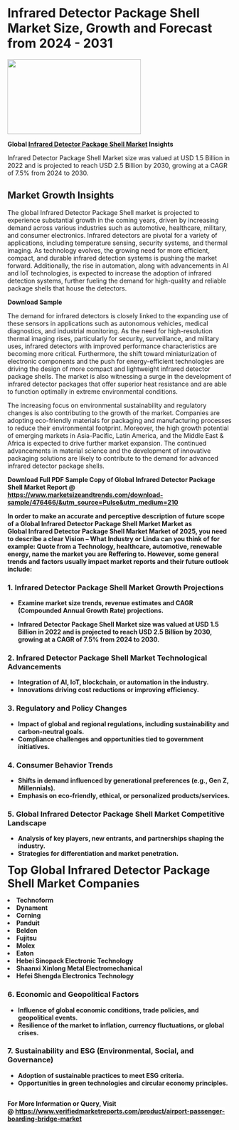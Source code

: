 <H1>Infrared Detector Package Shell Market Size, Growth and Forecast from 2024 - 2031</H1><img class="aligncenter size-medium wp-image-584254" src="https://thirdeyenews.in/wp-content/uploads/2024/09/Global-Market-Research-300x168.jpeg" alt="" width="300" height="168" /><p><strong>Global&nbsp;<a href="https://www.marketsizeandtrends.com/download-sample/476466/&amp;utm_source=Pulse&amp;utm_medium=210">Infrared Detector Package Shell Market</a> Insights</strong></p><p>Infrared Detector Package Shell Market size was valued at USD 1.5 Billion in 2022 and is projected to reach USD 2.5 Billion by 2030, growing at a CAGR of 7.5% from 2024 to 2030.</p><p><h2>Market Growth Insights</h2> <p>The global Infrared Detector Package Shell market is projected to experience substantial growth in the coming years, driven by increasing demand across various industries such as automotive, healthcare, military, and consumer electronics. Infrared detectors are pivotal for a variety of applications, including temperature sensing, security systems, and thermal imaging. As technology evolves, the growing need for more efficient, compact, and durable infrared detection systems is pushing the market forward. Additionally, the rise in automation, along with advancements in AI and IoT technologies, is expected to increase the adoption of infrared detection systems, further fueling the demand for high-quality and reliable package shells that house the detectors.</p> <p><strong>Download Sample</strong></p> <p>The demand for infrared detectors is closely linked to the expanding use of these sensors in applications such as autonomous vehicles, medical diagnostics, and industrial monitoring. As the need for high-resolution thermal imaging rises, particularly for security, surveillance, and military uses, infrared detectors with improved performance characteristics are becoming more critical. Furthermore, the shift toward miniaturization of electronic components and the push for energy-efficient technologies are driving the design of more compact and lightweight infrared detector package shells. The market is also witnessing a surge in the development of infrared detector packages that offer superior heat resistance and are able to function optimally in extreme environmental conditions.</p> <p>The increasing focus on environmental sustainability and regulatory changes is also contributing to the growth of the market. Companies are adopting eco-friendly materials for packaging and manufacturing processes to reduce their environmental footprint. Moreover, the high growth potential of emerging markets in Asia-Pacific, Latin America, and the Middle East & Africa is expected to drive further market expansion. The continued advancements in material science and the development of innovative packaging solutions are likely to contribute to the demand for advanced infrared detector package shells.</p> <p><strong></p><p><span class=""><strong>Download Full PDF Sample Copy of Global Infrared Detector Package Shell Market Report</strong> @ <a href="https://www.marketsizeandtrends.com/download-sample/476466/&amp;utm_source=Pulse&amp;utm_medium=210" target="_blank">https://www.marketsizeandtrends.com/download-sample/476466/&amp;utm_source=Pulse&amp;utm_medium=210</a></span></p><p>In order to make an accurate and perceptive description of future scope of a Global&nbsp;Infrared Detector Package Shell Market Market as Global&nbsp;Infrared Detector Package Shell Market Market of 2025, you need to describe a clear Vision &ndash; What Industry or Linda can you think of for example: Quote from a Technology, healthcare, automotive, renewable energy, name the market you are Reffering to. However, some general trends and factors usually impact market reports and their future outlook include:</p><h3>1.&nbsp;<strong>Infrared Detector Package Shell Market Growth Projections</strong></h3><ul><li>Examine market size trends, revenue estimates and CAGR (Compounded Annual Growth Rate) projections.</li><li><p>Infrared Detector Package Shell Market size was valued at USD 1.5 Billion in 2022 and is projected to reach USD 2.5 Billion by 2030, growing at a CAGR of 7.5% from 2024 to 2030.</p></li></ul><h3>2.&nbsp;<strong>Infrared Detector Package Shell Market Technological Advancements</strong></h3><ul><li>Integration of AI, IoT, blockchain, or automation in the industry.</li><li>Innovations driving cost reductions or improving efficiency.</li></ul><h3>3.&nbsp;<strong>Regulatory and Policy Changes</strong></h3><ul><li>Impact of global and regional regulations, including sustainability and carbon-neutral goals.</li><li>Compliance challenges and opportunities tied to government initiatives.</li></ul><h3>4.&nbsp;<strong>Consumer Behavior Trends</strong></h3><ul><li>Shifts in demand influenced by generational preferences (e.g., Gen Z, Millennials).</li><li>Emphasis on eco-friendly, ethical, or personalized products/services.</li></ul><h3>5.&nbsp;<strong>Global Infrared Detector Package Shell Market Competitive Landscape</strong></h3><ul><li>Analysis of key players, new entrants, and partnerships shaping the industry.</li><li>Strategies for differentiation and market penetration.</li></ul><p data-pm-slice="1 1 []"><span style="color: inherit; font-family: inherit; font-size: 25px;">Top Global Infrared Detector Package Shell Market Companies</span></p><div class="" data-test-id=""><p><li>Technoform</li><li> Dynament</li><li> Corning</li><li> Panduit</li><li> Belden</li><li> Fujitsu</li><li> Molex</li><li> Eaton</li><li> Hebei Sinopack Electronic Technology</li><li> Shaanxi Xinlong Metal Electromechanical</li><li> Hefei Shengda Electronics Technology</li></p></div><h3>6.&nbsp;<strong>Economic and Geopolitical Factors</strong></h3><ul><li>Influence of global economic conditions, trade policies, and geopolitical events.</li><li>Resilience of the market to inflation, currency fluctuations, or global crises.</li></ul><h3>7.&nbsp;<strong>Sustainability and ESG (Environmental, Social, and Governance)</strong></h3><ul><li>Adoption of sustainable practices to meet ESG criteria.</li><li>Opportunities in green technologies and circular economy principles.</li></ul><h2><strong style="font-size: 14px;">For More Information or Query, Visit @&nbsp;</strong><a style="background-color: #ffffff; font-size: 14px;" href="https://www.marketsizeandtrends.com/report/infrared-detector-package-shell-market/" target="_blank">https://www.verifiedmarketreports.com/product/airport-passenger-boarding-bridge-market</a></h2>
